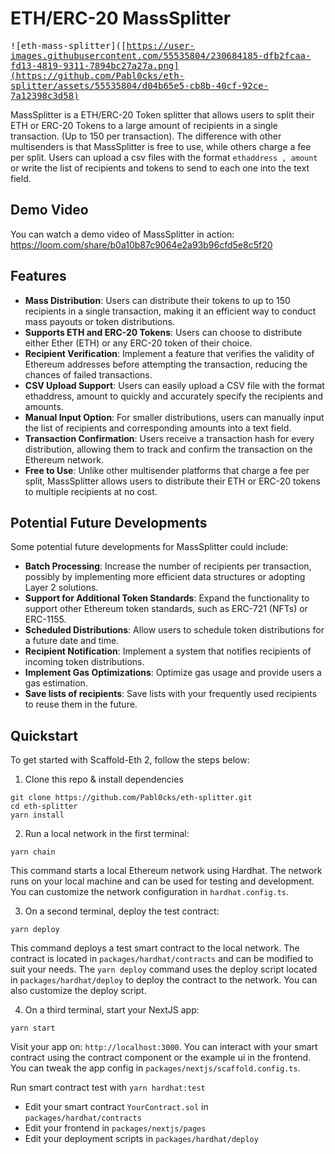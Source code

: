 # ETH/ERC-20 MassSplitter

<kbd>![eth-mass-splitter]([https://user-images.githubusercontent.com/55535804/230684185-dfb2fcaa-fd13-4819-9311-7894bc27a27a.png](https://github.com/Pabl0cks/eth-splitter/assets/55535804/d04b65e5-cb8b-40cf-92ce-7a12398c3d58)</kbd>

MassSplitter is a ETH/ERC-20 Token splitter that allows users to split their ETH or ERC-20 Tokens to a large amount of recipients in a single transaction. (Up to 150 per transaction).
The difference with other multisenders is that MassSplitter is free to use, while others charge a fee per split.
Users can upload a csv files with the format `ethaddress , amount` or write the list of recipients and tokens to send to each one into the text field.

## Demo Video

You can watch a demo video of MassSplitter in action:
https://loom.com/share/b0a10b87c9064e2a93b96cfd5e8c5f20

## Features

- **Mass Distribution**: Users can distribute their tokens to up to 150 recipients in a single transaction, making it an efficient way to conduct mass payouts or token distributions.
- **Supports ETH and ERC-20 Tokens**: Users can choose to distribute either Ether (ETH) or any ERC-20 token of their choice.
- **Recipient Verification**: Implement a feature that verifies the validity of Ethereum addresses before attempting the transaction, reducing the chances of failed transactions.
- **CSV Upload Support**: Users can easily upload a CSV file with the format ethaddress, amount to quickly and accurately specify the recipients and amounts.
- **Manual Input Option**: For smaller distributions, users can manually input the list of recipients and corresponding amounts into a text field.
- **Transaction Confirmation**: Users receive a transaction hash for every distribution, allowing them to track and confirm the transaction on the Ethereum network.
- **Free to Use**: Unlike other multisender platforms that charge a fee per split, MassSplitter allows users to distribute their ETH or ERC-20 tokens to multiple recipients at no cost.

## Potential Future Developments

Some potential future developments for MassSplitter could include:

- **Batch Processing**: Increase the number of recipients per transaction, possibly by implementing more efficient data structures or adopting Layer 2 solutions.
- **Support for Additional Token Standards**: Expand the functionality to support other Ethereum token standards, such as ERC-721 (NFTs) or ERC-1155.
- **Scheduled Distributions**: Allow users to schedule token distributions for a future date and time.
- **Recipient Notification**: Implement a system that notifies recipients of incoming token distributions.
- **Implement Gas Optimizations**: Optimize gas usage and provide users a gas estimation.
- **Save lists of recipients**: Save lists with your frequently used recipients to reuse them in the future.

## Quickstart

To get started with Scaffold-Eth 2, follow the steps below:

1. Clone this repo & install dependencies

```
git clone https://github.com/Pabl0cks/eth-splitter.git
cd eth-splitter
yarn install
```

2. Run a local network in the first terminal:

```
yarn chain
```

This command starts a local Ethereum network using Hardhat. The network runs on your local machine and can be used for testing and development. You can customize the network configuration in `hardhat.config.ts`.

3. On a second terminal, deploy the test contract:

```
yarn deploy
```

This command deploys a test smart contract to the local network. The contract is located in `packages/hardhat/contracts` and can be modified to suit your needs. The `yarn deploy` command uses the deploy script located in `packages/hardhat/deploy` to deploy the contract to the network. You can also customize the deploy script.

4. On a third terminal, start your NextJS app:

```
yarn start
```

Visit your app on: `http://localhost:3000`. You can interact with your smart contract using the contract component or the example ui in the frontend. You can tweak the app config in `packages/nextjs/scaffold.config.ts`.

Run smart contract test with `yarn hardhat:test`

- Edit your smart contract `YourContract.sol` in `packages/hardhat/contracts`
- Edit your frontend in `packages/nextjs/pages`
- Edit your deployment scripts in `packages/hardhat/deploy`
